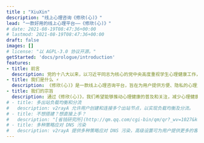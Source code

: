 ```yaml
---
title : "XiuXin"
description: "线上心理咨询《修欣(心)》"
lead: "一款好用的线上心理平台——《修欣(心)》"
# date: 2021-08-19T08:47:36+00:00
# lastmod: 2021-08-19T08:47:36+00:00
draft: false
images: []
# license: "以 AGPL-3.0 协议开源。"
getStarted: 'docs/prologue/introduction'
features: 
- title: 前言
  description: 党的十八大以来，以习近平同志为核心的党中央高度重视学生心理健康工作，习近平总书记对学生心理健康教育作出了系列重要批示指示，为做好新时代高校学生心理健康教育工作提供了根本遵循。
- title: 我们是什么 ⚡️
  description: 《修欣(心)》是一款线上心理咨询平台，旨在为用户提供方便、隐私的心理支持和咨询服务。我们的目标是帮助用户改善心理健康、缓解压力、解决问题，并提供专业的心理咨询和指导。
- title: 我们的宗旨
  description: 通过《修欣(心)》，我们希望能够推动心理健康的普及和关注，减少心理健康问题的社会负担，相信通过在线平台的便利性和可及性，更多的人将能够寻求心理支持，改善生活质量。
# - title: 多出站负载均衡和分流
#   description: v2rayA 允许用户创建和连接多个出站节点，以实现负载均衡及分流。
# - title: 不想搭建？想直接上手？
#   description: "[省钱研究所](http://qm.qq.com/cgi-bin/qm/qr?_wv=1027&k=36VSNgNsCaGc24aL1xGaUUxKRxmfpMQ9&authKey=i2dncJRiqcU7LwxlzMKwH4A5q89TK%2F0bisURqK2PoqaJ2ASpwQAbBHs6U0iaqP9z&noverify=0&group_code=1029597004) 是 JuneOver24 专为 懒人 搭建的一站式服务，直接食用即可。"
# - title: 多种策略应对 DNS 污染
#   description: v2rayA 提供多种策略应对 DNS 污染，高级设置可为用户提供更多的客制化定义。
---
```

